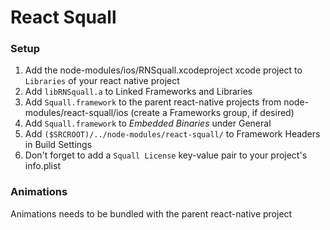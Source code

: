 # React Squall

### Setup

1. Add the node-modules/ios/RNSquall.xcodeproject xcode project to `Libraries` of your react native project
2. Add `libRNSquall.a` to Linked Frameworks and Libraries
3. Add `Squall.framework` to the parent react-native projects from node-modules/react-squall/ios (create a Frameworks group, if desired)
4. Add `Squall.framework` to _Embedded Binaries_ under General
5. Add `($SRCROOT)/../node-modules/react-squall/` to Framework Headers in Build Settings
6. Don't forget to add a `Squall License` key-value pair to your project's info.plist

### Animations

Animations needs to be bundled with the parent react-native project
